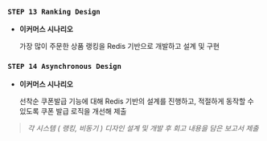 

### **`STEP 13 Ranking Design`**

- **이커머스 시나리오**

  가장 많이 주문한 상품 랭킹을 Redis 기반으로 개발하고 설계 및 구현


### **`STEP 14 Asynchronous Design`**

- **이커머스 시나리오**

  선착순 쿠폰발급 기능에 대해 Redis 기반의 설계를 진행하고, 적절하게 동작할 수 있도록 쿠폰 발급 로직을 개선해 제출


> *각 시스템 ( 랭킹, 비동기 ) 디자인 설계 및 개발 후 회고 내용을 담은 보고서 제출*

